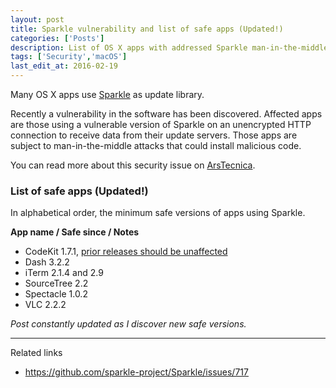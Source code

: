 ```yaml
---
layout: post
title: Sparkle vulnerability and list of safe apps (Updated!)
categories: ['Posts']
description: List of OS X apps with addressed Sparkle man-in-the-middle vulnerability
tags: ['Security','macOS']
last_edit_at: 2016-02-19
---
```


Many OS X apps use [Sparkle](https://sparkle-project.org/) as update library.

Recently a vulnerability in the software has been discovered. Affected apps are those using a vulnerable version of Sparkle on an unencrypted HTTP connection to receive data from their update servers. Those apps are subject to man-in-the-middle attacks that could install malicious code. 

You can read more about this security issue on [ArsTecnica](https://arstechnica.com/security/2016/02/huge-number-of-mac-apps-vulnerable-to-hijacking-and-a-fix-is-elusive/).

### List of safe apps (Updated!)

In alphabetical order, the minimum safe versions of apps using Sparkle.

**App name / Safe since / Notes**

- CodeKit 1.7.1, [prior releases should be unaffected](https://incident57.com/codekit/versionhistory.html)
- Dash 3.2.2
- iTerm 2.1.4 and 2.9
- SourceTree 2.2
- Spectacle 1.0.2
- VLC 2.2.2

*Post constantly updated as I discover new safe versions.*

- - -

Related links

- https://github.com/sparkle-project/Sparkle/issues/717
